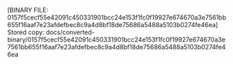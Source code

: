 [BINARY FILE: 0157f5cecf55e42091c450331901bcc24e153f1fc0f19927e674670a3e7561bb655f16aaf7e23afdefbec8c9a4d8bf18de75686a5488a5103b0274fe46ea]
Stored copy: docs/converted-binary/0157f5cecf55e42091c450331901bcc24e153f1fc0f19927e674670a3e7561bb655f16aaf7e23afdefbec8c9a4d8bf18de75686a5488a5103b0274fe46ea
